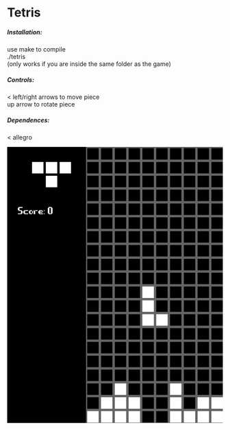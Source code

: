 <h1>Tetris</h1>  
<h5>Installation:</h5>
use make to compile<br/>
./tetris<br/>
(only works if you are inside the same folder as the game)<br/>

<h5>Controls:</h5><
left/right arrows to move piece<br/>
up arrow to rotate piece<br/>

<h5>Dependences:</h5><
allegro<br/>

![](screenshot.png)
